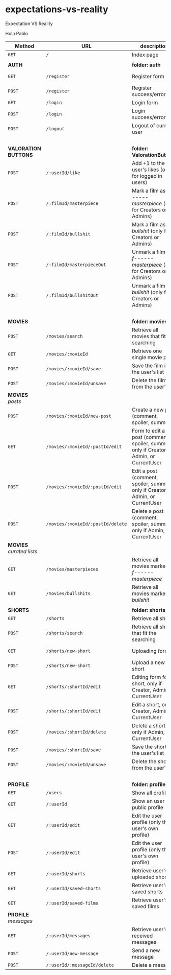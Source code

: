 # expectations-vs-reality
Expectation VS Reality

Hola Pablo

| Method | URL | description | view |
| ----- | ------------- | ------------- | --------- |
| `GET`  | `/`  | Index page  | index |
| | |
| **AUTH** | | **folder: auth**|
| `GET`  | `/register`  | Register form  | register-form |
| `POST`  | `/register`  | Register succees/error  | index |
| `GET`  | `/login`  | Login form  | login-form |
| `POST`  | `/login`  | Login succees/error  | index |
| `POST`  | `/logout`  | Logout of current user  | index |
| | ||
| **VALORATION BUTTONS** | | **folder: ValorationButtons** |
| `POST`  | `/:userId/like`  | Add +1 to the user's likes (only for logged in users) | next() |
| `POST`  | `/:filmId/masterpiece`  | Mark a film as a *f------ masterpiece* (only for Creators or Admins) | next() |
| `POST`  | `/:filmId/bullshit`  | Mark a film as a *bullshit* (only for Creators or Admins)  | next() |
| `POST`  | `/:filmId/masterpieceOut`  | Unmark a film as a *f------ masterpiece* (only for Creators or Admins) | next() |
| `POST`  | `/:filmId/bullshitOut`  | Unmark a film as a *bullshit* (only for Creators or Admins)  | next() |
| | ||
| **MOVIES**  |  | **folder: movies**   |
| `POST`  | `/movies/search`  | Retrieve all movies that fit the searching  | movies-search-result |
| `GET`  | `/movies/:movieId`  | Retrieve one single movie page  | movieId |
| `POST`  | `/movies/:movieId/save`  | Save the film in the user's list  | movieId |
| `POST`  | `/movies/:movieId/unsave`  | Delete the film from the user's list  | movieId |
| **MOVIES** *posts* |  |   |
| `POST`  | `/movies/:movieId/new-post`  | Create a new post (comment, spoiler, summary)  | movieId |
| `GET`  | `/movies/:movieId/:postId/edit`  | Form to edit a post (comment, spoiler, summary), only if Creator, Admin, or CurrentUser  | comment-edit-form |
| `POST`  | `/movies/:movieId/:postId/edit`  | Edit a post (comment, spoiler, summary), only if Creator, Admin, or CurrentUser  |  movieId |
| `POST`  | `/movies/:movieId/:postId/delete`  | Delete a post (comment, spoiler, summary), only if Admin, or CurrentUser  | movieId |
| **MOVIES** *curated lists*  |  |   |
| `GET`  | `/movies/masterpieces`  | Retrieve all movies marked as *f------ masterpiece* | masterpieces |
| `GET`  | `/movies/bullshits`  | Retrieve all movies marked as *bullshit* | bullshits |
||||
| **SHORTS**  |  | **folder: shorts**  |
| `GET`  | `/shorts`  | Retrieve all shorts  | shorts-list |
| `POST`  | `/shorts/search`  | Retrieve all shorts that fit the searching  | shorts-search-result |
| `GET`  | `/shorts/new-short`  | Uploading form | new-short-form |
| `POST`  | `/shorts/new-short`  | Upload a new short  | shortId |
| `GET`  | `/shorts/:shortId/edit`  | Editing form for a short, only if Creator, Admin, or CurrentUser  | edit-form |
| `POST`  | `/shorts/:shortId/edit`  | Edit a short, only if Creator, Admin, or CurrentUser  | shortId |
| `POST`  | `/movies/:shortId/delete`  | Delete a short, only if Admin, or CurrentUser  | shorts-list |
| `POST`  | `/movies/:shortId/save`  | Save the short in the user's list  | next()
| `POST`  | `/movies/:movieId/unsave`  | Delete the short from the user's list  | next()
| | | |
| **PROFILE**  |  |  **folder: profile** |
| `GET`  | `/users`  | Show all profiles  | profiles-list |
| `GET`  | `/:userId`  | Show an user public profile  | userId |
| `GET`  | `/:userId/edit`  | Edit the user profile (only the user's own profile) | edit-form |
| `POST`  | `/:userId/edit`  | Edit the user profile (only the user's own profile) | userId |
| `GET`  | `/:userId/shorts`  | Retrieve user's all uploaded shorts | shorts |
| `GET`  | `/:userId/saved-shorts`  | Retrieve user's all saved shorts | saved-shorts |
| `GET`  | `/:userId/saved-films`  | Retrieve user's all saved films | saved-films|
| **PROFILE** *messages*  |  |   |
| `GET`  | `/:userId/messages`  | Retrieve user's received messages | messages |
| `POST`  | `/:userId/new-message`  | Send a new message | 
| `POST`  | `/:userId/:messageId/delete`  | Delete a message |








